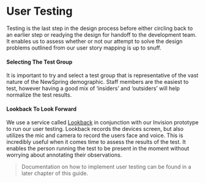 # User Testing

Testing is the last step in the design process before either circling back to an earlier step or readying the design for handoff to the development team. It enables us to assess whether or not our attempt to solve the design problems outlined from our user story mapping is up to snuff. 


#### Selecting The Test Group
It is important to try and select a test group that is representative of the vast nature of the NewSpring demographic. Staff members are the easiest to test, however having a good mix of ‘insiders’ and ‘outsiders’ will help normalize the test results. 


#### Lookback To Look Forward
We use a service called [Lookback](https://lookback.io) in conjunction with our Invision prototype to run our user testing. Lookback records the devices screen, but also utilizes the mic and camera to record the users face and voice. This is incredibly useful when it comes time to assess the results of the test. It enables the person running the test to be present in the moment without worrying about annotating their observations.


> Documentation on how to implement user testing can be found in a later chapter of this guide.